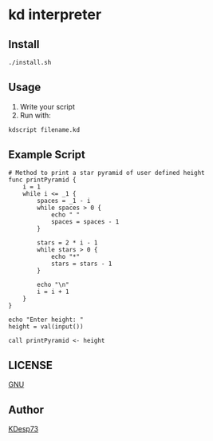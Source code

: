 # kd interpreter

## Install

```sh
./install.sh
```


## Usage

1. Write your script
2. Run with: 

```sh
kdscript filename.kd
```

## Example Script

```
# Method to print a star pyramid of user defined height
func printPyramid {
    i = 1
    while i <= _1 {
        spaces = _1 - i
        while spaces > 0 {
            echo " "
            spaces = spaces - 1
        }

        stars = 2 * i - 1
        while stars > 0 {
            echo "*"
            stars = stars - 1
        }

        echo "\n"
        i = i + 1
    }
}

echo "Enter height: "
height = val(input())

call printPyramid <- height
```

## LICENSE

[GNU](./LICENSE)

## Author

[KDesp73](https://github.com/KDesp73)

